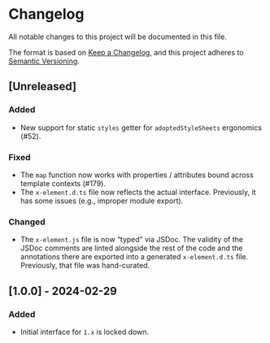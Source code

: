 # Changelog
All notable changes to this project will be documented in this file.

The format is based on [Keep a Changelog](https://keepachangelog.com/en/1.0.0/),
and this project adheres to [Semantic Versioning](https://semver.org/spec/v2.0.0.html).

## [Unreleased]

### Added

- New support for static `styles` getter for `adoptedStyleSheets` ergonomics (#52).

### Fixed

- The `map` function now works with properties / attributes bound across template contexts (#179).
- The `x-element.d.ts` file now reflects the actual interface. Previously, it
  has some issues (e.g., improper module export).

### Changed

- The `x-element.js` file is now “typed” via JSDoc. The validity of the JSDoc
  comments are linted alongside the rest of the code and the annotations there
  are exported into a generated `x-element.d.ts` file. Previously, that file was
  hand-curated.

## [1.0.0] - 2024-02-29

### Added

- Initial interface for `1.x` is locked down.
